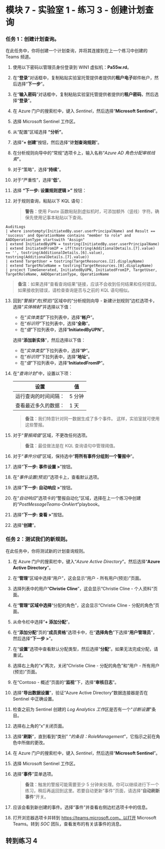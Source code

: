 ﻿---
lab:
    title: '练习 3 - 创建计划查询'
    module: '模块 7 - 使用 Microsoft Sentinel 创建检测并执行调查'
---

# 模块 7 - 实验室 1 - 练习 3 - 创建计划查询


### 任务 1：创建计划查询。

在此任务中，你将创建一个计划查询，并将其连接到在上一个练习中创建的 Teams 频道。

1. 使用以下密码以管理员身份登录到 WIN1 虚拟机：**Pa55w.rd**。  

2. 在“**登录**”对话框中，复制粘贴实验室托管提供者提供的**租户电子**邮件帐户，然后选择“**下一步**”。

3. 在“**输入密码**”对话框中，复制粘贴实验室托管提供者提供的**租户密码**，然后选择“**登录**”。

4. 在 Azure 门户的搜索栏中，键入 *Sentinel*，然后选择“**Microsoft Sentinel**”。

5. 选择 Microsoft Sentinel 工作区。

6. 从“配置”区域选择 **“分析”**。

7. 选择“**+ 创建**”按钮，然后选择“**计划查询规则**”。

8. 在分析规则向导中的“常规”选项卡上，输入名称“*Azure AD 角色分配审核线索*”。

9. 对于“策略”，选择“**持续**”。

10. 对于“严重性”，选择“**低**”。

11. 选择 **“下一步: 设置规则逻辑 >”** 按钮：

12. 对于规则查询，粘贴以下 KQL 语句：

    >**警告**：使用 Paste 函数粘贴到虚拟机时，可添加额外（竖线）字符。确保先使用记事本粘贴以下查询。

```KQL
AuditLogs 
| where isnotempty(InitiatedBy.user.userPrincipalName) and Result == 'success' and OperationName contains "member to role" and AADOperationType startswith "Assign"
| extend InitiatedByUPN = tostring(InitiatedBy.user.userPrincipalName)
| extend InitiatedFromIP = iff(tostring(AdditionalDetails.[7].value) == '', tostring(AdditionalDetails.[6].value), tostring(AdditionalDetails.[7].value))
| extend TargetUser = tostring(TargetResources.[2].displayName)
| extend TargetRoleName = tostring(TargetResources.[0].displayName)
| project TimeGenerated, InitiatedByUPN, InitiatedFromIP, TargetUser, TargetRoleName, AADOperationType, OperationName
```

>**备注**：如果选择“查看查询结果”链接，应该不会收到任何结果和任何错误。如果接收到错误，请检查查询是否与之前的 KQL 语句相似。

13. 回到“*警报扩充(预览)*”区域中的“分析规则向导 - 新建计划规则”边栏选项卡，选择“*实体映射*”并选择以下值： 

    - 在“*实体类型*”下拉列表中，选择“**帐户**”。
    - 在“*标识符*”下拉列表中，选择“**全称**”。
    - 在“*值*”下拉列表中，选择“**InitiatedByUPN**”。

    选择“**添加新实体**”，然后选择以下值：

    - 在“*实体类型*”下拉列表中，选择“**IP**”。
    - 在“*标识符*”下拉列表中，选择“**地址**”。
    - 在“*值*”下拉列表中，选择“**InitiatedFromIP**”。

14. 在“*查询计划*”中，设置以下项：

    |设置|值|
    |---|---|
    |运行查询的时间间隔：|5 分钟|
    |查看最近多久的数据：|1 天|

    >**备注**：我们特意针对同一数据生成了多个事件。  这样，实验室就可使用这些警报。

15. 对于“*警报阈值*”区域，不更改任何选项。

    >**备注**：最佳做法是在 KQL 查询语句中管理阈值。

16. 对于“*事件分组*”区域，保持选中“**将所有事件分组到一个警报中**”。

17. 选择“**下一步: 事件设置 >**”按钮。  

18. 在“*事件设置(预览)*”选项卡上，查看默认选项。

19. 选择“**下一步: 自动响应 >**”按钮。

20. 在“*自动响应*”选项卡的“警报自动化”区域，选择在上一个练习中创建的“*PostMessageTeams-OnAlert*”playbook。

22. 选择“**下一步: 查看 >**”按钮。
  
23. 选择“**创建**”。


### 任务 2：测试我们的新规则。

在此任务中，你将测试新的计划查询规则。

1. 在 Azure 门户的搜索栏中，键入“*Azure Active Directory*”。然后选择“**Azure Active Directory**”。

2. 在“**管理**”区域中选择“用户”，这会显示“用户 - 所有用户(预览)”页面。

3. 选择列表中的用户“**Christie Cline**”，这会显示“Christie Cline - 个人资料”页面。

4. 在“**管理”区域中选择**“分配的角色”，这会显示“Christie Cline - 分配的角色”页面。

5. 从命令栏中选择“**+ 添加分配**”。

6. 在“**添加分配**”页的“**成员资格**”选项卡中，在“**选择角色**”下选择“**用户管理员**”，然后选择“**下一步 >**”。

7. 在“**设置**”选项中查看默认分配类型，然后选择“**分配**”。如果无法完成分配，请重试。

8. 选择右上角的“x”两次，关闭“Christie Cline - 分配的角色”和“用户 - 所有用户(预览)”页面。

9. 在“Contoso - 概述”页面的“**监视**”下，选择“**审核日志**”。

10. 选择“**导出数据设置**”，验证“Azure Active Directory”数据连接器是否在 Sentinel 中正确设置。

11. 检查之前为 Sentinel 创建的 *Log Analytics 工作*区是否有一个“*诊断设置*”条目。

12. 选择右上角的“x”关闭页面。

13. 选择“**刷新**”，直到看到“类别” “*的条目：RoleManagement*”，它指示之前在角色中所做的更改。

14. 在 Azure 门户的搜索栏中，键入 *Sentinel*，然后选择“**Microsoft Sentinel**”。

15. 选择 Microsoft Sentinel 工作区。

16. 选择“**事件**”菜单选项。

    >**备注**：触发的警报可能需要至少 5 分钟来处理。你可以继续进行下一个练习，稍后再返回到这里。若要自动更新“事件”页面，请选择“**自动刷新事件**”开关。

17. 应该会看到新创建的事件。选择“事件”并查看右侧边栏选项卡中的信息。

18. 打开浏览器选项卡并转到 https://teams.microsoft.com，以打开 Microsoft Teams。转到 *SOC* 团队，查看发布的有关该事件的消息。

## 转到练习 4
